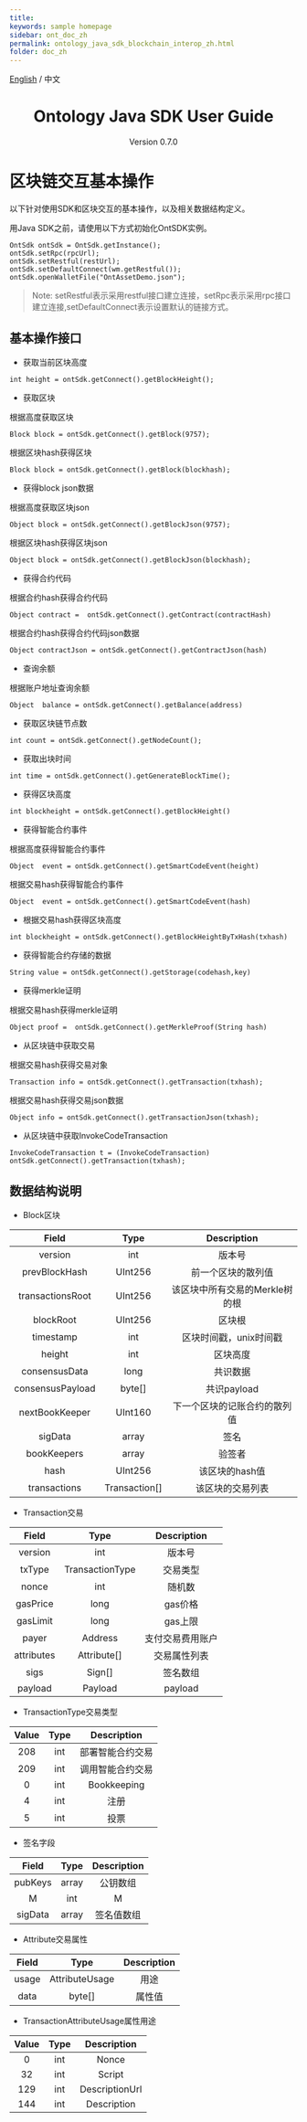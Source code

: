 ```yaml
---
title: 
keywords: sample homepage
sidebar: ont_doc_zh
permalink: ontology_java_sdk_blockchain_interop_zh.html
folder: doc_zh
---
```


[English](./ontology_java_sdk_blockchain_interop_en.html) / 中文

<h1 align="center"> Ontology Java SDK User Guide </h1>
<p align="center" class="version">Version 0.7.0 </p>

# 区块链交互基本操作

以下针对使用SDK和区块交互的基本操作，以及相关数据结构定义。

用Java SDK之前，请使用以下方式初始化OntSDK实例。

```
OntSdk ontSdk = OntSdk.getInstance();
ontSdk.setRpc(rpcUrl);
ontSdk.setRestful(restUrl);
ontSdk.setDefaultConnect(wm.getRestful());
ontSdk.openWalletFile("OntAssetDemo.json");
```
> Note: setRestful表示采用restful接口建立连接，setRpc表示采用rpc接口建立连接,setDefaultConnect表示设置默认的链接方式。


## 基本操作接口


* 获取当前区块高度
```
int height = ontSdk.getConnect().getBlockHeight();
```

* 获取区块

根据高度获取区块
```
Block block = ontSdk.getConnect().getBlock(9757);
```

根据区块hash获得区块

```
Block block = ontSdk.getConnect().getBlock(blockhash);
```

* 获得block json数据

根据高度获取区块json
```
Object block = ontSdk.getConnect().getBlockJson(9757);
```

根据区块hash获得区块json

```
Object block = ontSdk.getConnect().getBlockJson(blockhash);
```
* 获得合约代码

根据合约hash获得合约代码

```
Object contract =  ontSdk.getConnect().getContract(contractHash)
```

根据合约hash获得合约代码json数据

```
Object contractJson = ontSdk.getConnect().getContractJson(hash)
```

* 查询余额

根据账户地址查询余额

```
Object  balance = ontSdk.getConnect().getBalance(address)
```

* 获取区块链节点数

```
int count = ontSdk.getConnect().getNodeCount();
```

* 获取出块时间

```
int time = ontSdk.getConnect().getGenerateBlockTime();
```

* 获得区块高度

```
int blockheight = ontSdk.getConnect().getBlockHeight()
```

* 获得智能合约事件

根据高度获得智能合约事件

```
Object  event = ontSdk.getConnect().getSmartCodeEvent(height)
```

根据交易hash获得智能合约事件

```
Object  event = ontSdk.getConnect().getSmartCodeEvent(hash)
```

* 根据交易hash获得区块高度

```
int blockheight = ontSdk.getConnect().getBlockHeightByTxHash(txhash)
```

* 获得智能合约存储的数据

```
String value = ontSdk.getConnect().getStorage(codehash,key)
```

* 获得merkle证明

根据交易hash获得merkle证明

```
Object proof =  ontSdk.getConnect().getMerkleProof(String hash)
```

* 从区块链中获取交易

根据交易hash获得交易对象
```
Transaction info = ontSdk.getConnect().getTransaction(txhash);
```

根据交易hash获得交易json数据

```
Object info = ontSdk.getConnect().getTransactionJson(txhash);
```

* 从区块链中获取InvokeCodeTransaction

```
InvokeCodeTransaction t = (InvokeCodeTransaction) ontSdk.getConnect().getTransaction(txhash);
```
## 数据结构说明

* Block区块

| Field     |     Type |   Description   | 
| :--------------: | :--------:| :------: |
|    version|   int|  版本号  |
|    prevBlockHash|   UInt256|  前一个区块的散列值|
|    transactionsRoot|   UInt256|  该区块中所有交易的Merkle树的根|
|    blockRoot|   UInt256| 区块根|
|    timestamp|   int| 区块时间戳，unix时间戳  |
|    height|   int|  区块高度  |
|    consensusData|   long |  共识数据 |
|    consensusPayload|   byte[] |  共识payload |
|    nextBookKeeper|   UInt160 |  下一个区块的记账合约的散列值 |
|    sigData|   array|  签名 |
|    bookKeepers|   array|  验签者 |
|    hash|   UInt256 |  该区块的hash值 |
|    transactions|   Transaction[] |  该区块的交易列表 |


* Transaction交易

| Field     |     Type |   Description   | 
| :--------------: | :--------:| :------: |
|    version|   int|  版本号  |
|    txType|   TransactionType|  交易类型|
|    nonce|   int |  随机数|
| gasPrice|  long |  gas价格|
| gasLimit|  long |  gas上限|
|    payer|   Address |  支付交易费用账户|
|    attributes|   Attribute[]|  交易属性列表 |
|    sigs|   Sign[]|   签名数组  |
|    payload| Payload |  payload  |


* TransactionType交易类型

| Value     |     Type |   Description   | 
| :--------------: | :--------:| :------: |
|    208|   int |  部署智能合约交易|
|    209|   int | 调用智能合约交易 |
|      0|   int |     Bookkeeping   |
|      4|   int |     注册       |
|      5|   int |     投票 |


* 签名字段

| Field     |     Type |   Description   | 
| :--------------: | :--------:| :------: |
|    pubKeys|   array |  公钥数组|
|    M|   int | M |
|    sigData|   array | 签名值数组 |



* Attribute交易属性

| Field    |     Type |   Description   | 
| :--------------: | :--------:| :------: |
|    usage |   AttributeUsage |  用途|
|    data|   byte[] | 属性值 |


* TransactionAttributeUsage属性用途

| Value     |     Type |   Description   | 
| :--------------: | :--------:| :------: |
|    0|   int|  Nonce|
|    32|   int | Script |
|    129|   int | DescriptionUrl |
|    144|   int | Description |